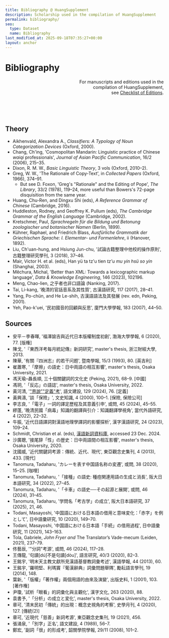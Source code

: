 ```yaml
---
title: Bibliography @ HuangSupplement
description: Scholarship used in the compilation of HuangSupplement
permalink: bibliography/
seo:
  type: Dataset
  name: Bibliography
last_modified_at: 2025-09-18T07:35:27+00:00
layout: anchor
---
```

# Bibliography

<p align="right">For manuscripts and editions used in the <br>compilation of 
  HuangSupplement, <br>see <a 
  href="https://github.com/t18d/HuangSupplement/wiki/Checklist-of-Editions">Checklist
  of Editions</a>.</p>

&nbsp;  
&nbsp;  
&nbsp;  
## Theory

- Aikhenvald, Alexandra A., _Classifiers: A Typology of Noun Categorization
  Devices_ (Oxford, 2000).
- Chang, Ch'ing, 'Cosmopolitan Mandarin: Linguistic practice of Chinese _waiqi_
  professionals', _Journal of Asian Pacific Communication_, 16/2 (2006), 215–35.
- Dixon, R. M. W., _Basic Linguistic Theory_, 3 vols (Oxford, 2010–2).
- Greg, W. W., 'The Rationale of Copy-Text', in _Collected Papers_ (Oxford,
  1966), 374–91.
  <ul class="text-gray-light"><li>But see D. Foxon, 'Greg's "Rationale" and 
    the Editing of Pope', <em>The Library</em>, 33/2 (1978), 119–24, more useful 
    than Bowers's 72-page disquisition from the same year.</li></ul>
- Huang, Chu-Ren, and Dingxu Shi (eds), _A Reference Grammar of Chinese_
  (Cambridge, 2016).
- Huddleston, Rodney, and Geoffrey K. Pullum (eds), _The Cambridge Grammar of
  the English Language_ (Cambridge, 2002).
- Kretschmer, Paul, _Sprachregeln für die Bildung und Betonung zoologischer und
  botanischer Namen_ (Berlin, 1899).
- Kühner, Raphael, and Friedrich Blass, _Ausfürliche Grammatik der Griechischen
  Sprache: I. Elementar- und Formenlehre_, ii (Hanover, 1892).
- Liu, Ch'uan-hung, and Hsiung Jun-chu,
  '試論古籍整理中他校的操作原則', 古籍整理研究學刊, 3 (2018), 37–46.
- Mair, Victor H. et al. (eds), Han yü ta tz'u tien _tz'u mu yin hsü so yin_
  (Shanghai, 2003).
- Měchura, Michal, 'Better than XML: Towards a lexicographic markup language',
  _Data & Knowledge Engineering_, 146 (2023), 102196.
- Meng, Chao-lien, 之乎者也非口語論 (Nanking, 2017).
- Tai, Li-kang, '晚清的官話音系及其性質', 古漢語研究, 117 (2017), 28–41.
- Yang, Po-chün, and He Le-shih, 古漢語語法及其發展 (rev. edn, Peking, 2001).
- Yeh, Pao-k'uei, '民初國音的回顧與反思', 廈門大學學報, 183 (2007), 44–50.

## Sources

- 安平－李春暉, '福澤諭吉與近代日本版權制度初創', 渤海大學學報, 6 (2020), 77. [版権]
- 陳戈, '『東西洋考每月統記傳』新詞研究', master's thesis, 浙江財經大學, 2013.
- 陳華, '有關『四洲志』的若干问题', 暨南學報, 15/3 (1993), 80. \[英吉利\]
- 崔蕭寒, '「摩擦」の語史：日中両語の相互影響', master's thesis, Osaka University, 2021.
- 馮天瑜–聶長順, 三十個關鍵詞的文化史 (Peking, 2021), 68–9. \[中國\]
- 馮玥, '「反応」の語誌', master's thesis, Osaka University, 2022.
- 黃河清,
  '["界說""定義"考](http://www.huayuqiao.org/DOCC/DOC129/NO_076.php)', 語文建設,
  129 (2024), 76. \[定義\]
- 黃興濤, '談「保險」', 文史知識, 4 (2000), 100–1. [保險, 保險公司]
- 李志良, '「電子」一詞的譯定歷程及其意義引申', 或問, 45 (2024), 45–55.
- 繆蓬, '晚清民國「病毒」知識的翻譯與引介：知識翻譯學視角', 當代外語研究, 4 (2022), 22–32.
- 牛振, '近代日語譯詞對漢語地理學譯詞的影響探析', 漢字漢語研究, 24 (2023), 109–24.
- Schmidt, Christian et al. (eds),
  [漢語新詞資料庫](https://mhdb.mh.sinica.edu.tw/vocabulary/search.php), accessed
  23 Dec. 2024.
- 沙廣聰, '接尾辞「性」の歴史：日中両語間の相互影響', master's thesis, Osaka University,
  2020.
- 沈國威, '近代關鍵詞考源：傳統、近代、現代', 東亞觀念史集刊, 4 (2013), 433. \[現代\]
- Tanomura, Tadaharu, 'カレーを表す中国語名称の変遷', 或問, 38 (2020), 15–25.
  \[咖哩\]
- Tanomura, Tadaharu, '「接種」の語史: 種痘関連用語の生成と消長', 阪大日本語研究, 34
  (2022), 27–45.
- Tanomura, Tadaharu, '「卡車」の語史──その起源と展開', 或問, 46 (2024), 31–45.
- Tanomura, Tadaharu, '学問名「考古学」の成立', 阪大日本語研究, 37 (2025), 21, 46.
- Todani, Masayoshi,
  '中国語における日本語の借用と意味変化：「赤字」を例として', 日中語彙研究, 10 (2020),
  149–70.
- Todani, Masayoshi, '中国語における日本語「手続」の借用過程', 日中語彙研究, 11 (2021),
  143–163.
- Tola, Gabriele, _John Fryer and_ The Translator’s Vade-mecum (Leiden, 2021),
  237–79.
- 佟藝辰, '"分詞"考源', 或問, 46 (2024), 117–28.
- 王傳龍, '句讀[dú]不是句讀[dòu]', 語言研究, 40/3 (2020), 82–3.
- 王銘宇, '明末天主教文獻所見漢語基督教詞彙考述', 漢語學報, 44 (2013), 60.
- 王銘宇, '羅明堅、利瑪竇『葡漢辭典』詞彙問題舉隅', 勵耘語言學刊, 19 (2014), 148.
- 葉新, '「版權」「著作權」兩個用語的由來及演變', 出版史料, 1 (2001), 103. [著作権]
- 尹瓊, '試析「眼看」的詞彙化與主觀化', 漢字文化, 263 (2020), 88.
- 袁書予, '「分析」の成立と変化', master's thesis, Osaka University, 2022.
- 章可, '清末民初「傳統」的出現：概念史視角的考察', 史學月刊, 4 (2020), 127. \[傳統(2)\]
- 章可, '近現代「慈善」新詞考源', 東亞觀念史集刊, 19 (2021), 456.
- 張涌泉, '「別字」正名', 語文建設, 4 (1989), 56–7.
- 鄭宏, '副詞「很」的形成考', 韶關學院學報, 29/11 (2008), 101–2.
